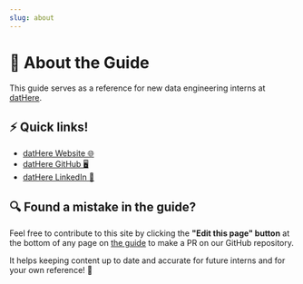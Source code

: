 ```yaml
---
slug: about
---
```


# 🍃 About the Guide

This guide serves as a reference for new data engineering interns at [datHere](https://dathere.com).

## ⚡ Quick links!

- [datHere Website 🌐](https://dathere.com/)
- [datHere GitHub 🖥](https://github.com/dathere)
- [datHere LinkedIn 👔](https://www.linkedin.com/company/dathere/)

## 🔍 Found a mistake in the guide?

Feel free to contribute to this site by clicking the **"Edit this page" button** at the bottom of any page on [the guide](/) to make a PR on our GitHub repository.

It helps keeping content up to date and accurate for future interns and for your own reference! 🌌
